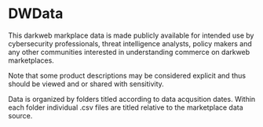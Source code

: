 # DWData

This darkweb markplace data is made publicly available for intended use by cybersecurity professionals, threat intelligence analysts, policy makers and any other communities interested in understanding commerce on darkweb marketplaces.  

Note that some product descriptions may be considered explicit and thus should be viewed and or shared with sensitivity.

Data is organized by folders titled according to data acqusition dates.
Within each folder individual .csv files are titled relative to the marketplace data source.

